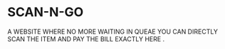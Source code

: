 # SCAN-N-GO
A WEBSITE WHERE NO MORE WAITING IN QUEAE YOU CAN DIRECTLY SCAN THE ITEM AND PAY THE BILL EXACTLY  HERE .
